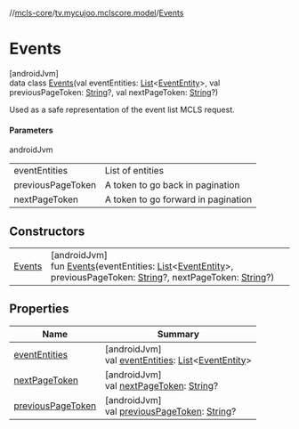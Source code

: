 //[mcls-core](../../../index.md)/[tv.mycujoo.mclscore.model](../index.md)/[Events](index.md)

# Events

[androidJvm]\
data class [Events](index.md)(val eventEntities: [List](https://kotlinlang.org/api/latest/jvm/stdlib/kotlin.collections/-list/index.html)&lt;[EventEntity](../-event-entity/index.md)&gt;, val previousPageToken: [String](https://kotlinlang.org/api/latest/jvm/stdlib/kotlin/-string/index.html)?, val nextPageToken: [String](https://kotlinlang.org/api/latest/jvm/stdlib/kotlin/-string/index.html)?)

Used as a safe representation of the event list MCLS request.

#### Parameters

androidJvm

| | |
|---|---|
| eventEntities | List of entities |
| previousPageToken | A token to go back in pagination |
| nextPageToken | A token to go forward in pagination |

## Constructors

| | |
|---|---|
| [Events](-events.md) | [androidJvm]<br>fun [Events](-events.md)(eventEntities: [List](https://kotlinlang.org/api/latest/jvm/stdlib/kotlin.collections/-list/index.html)&lt;[EventEntity](../-event-entity/index.md)&gt;, previousPageToken: [String](https://kotlinlang.org/api/latest/jvm/stdlib/kotlin/-string/index.html)?, nextPageToken: [String](https://kotlinlang.org/api/latest/jvm/stdlib/kotlin/-string/index.html)?) |

## Properties

| Name | Summary |
|---|---|
| [eventEntities](event-entities.md) | [androidJvm]<br>val [eventEntities](event-entities.md): [List](https://kotlinlang.org/api/latest/jvm/stdlib/kotlin.collections/-list/index.html)&lt;[EventEntity](../-event-entity/index.md)&gt; |
| [nextPageToken](next-page-token.md) | [androidJvm]<br>val [nextPageToken](next-page-token.md): [String](https://kotlinlang.org/api/latest/jvm/stdlib/kotlin/-string/index.html)? |
| [previousPageToken](previous-page-token.md) | [androidJvm]<br>val [previousPageToken](previous-page-token.md): [String](https://kotlinlang.org/api/latest/jvm/stdlib/kotlin/-string/index.html)? |
